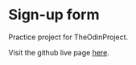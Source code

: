# Sign-up form

Practice project for TheOdinProject.


Visit the github live page [here](https://gw-co.github.io/odin-sign-up-form/).